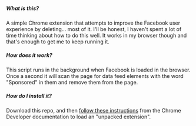 ##### What is this?

A simple Chrome extension that attempts to improve the Facebook user experience by deleting... most of it. I'll be honest, I haven't spent a lot of time thinking about how to do this well. It works in my browser though and that's enough to get me to keep running it.

##### How does it work?

This script runs in the background when Facebook is loaded in the browser. Once a second it will scan the page for data feed elements with the word "Sponsored" in them and remove them from the page.

##### How do I install it?

Download this repo, and then [follow these instructions](https://developer.chrome.com/docs/extensions/mv3/getstarted/#unpacked) from the Chrome Developer documentation to load an "unpacked extension". 
